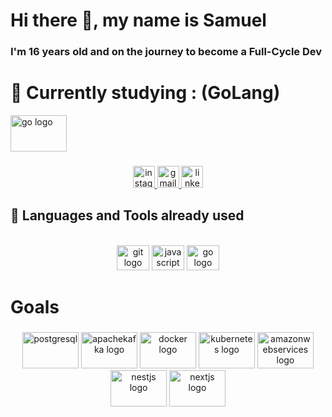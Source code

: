 # Hi there 👋, my name is Samuel
### I'm 16 years old and on the journey to become a Full-Cycle Dev


#  🔭 Currently studying : (GoLang)

<img src="https://cdn.jsdelivr.net/gh/devicons/devicon/icons/go/go-original.svg" height="58" width="90" alt="go logo"  />


###

###


<div>

  <div align="center">
  <a href="https://www.instagram.com/samuellgodoi._/" target="_blank">
    <img src="https://img.shields.io/static/v1?message=Instagram&logo=instagram&label=&color=E4405F&logoColor=white&labelColor=&style=for-the-badge" height="35" alt="instagram logo"  />
  </a>
  <a href="mailto:samlucenagodoi@gmail.com" target="_blank">
    <img src="https://img.shields.io/static/v1?message=Gmail&logo=gmail&label=&color=D14836&logoColor=white&labelColor=&style=for-the-badge" height="35" alt="gmail logo"  />
  </a>
  <a href="https://www.linkedin.com/in/samuel-lucena-godoi-595b67202/" target="_blank">
    <img src="https://img.shields.io/static/v1?message=LinkedIn&logo=linkedin&label=&color=0077B5&logoColor=white&labelColor=&style=for-the-badge" height="35" alt="linkedin logo"  />
  </a>
</div>


</div>

  
## 🚀 Languages and Tools already used
<br>
<div align="center">
  <img src="https://cdn.jsdelivr.net/gh/devicons/devicon/icons/git/git-plain.svg" height="40" width="52" alt="git logo"  />
  <img src="https://cdn.jsdelivr.net/gh/devicons/devicon/icons/javascript/javascript-original.svg" height="40" width="52" alt="javascript logo"  />
  <img src="https://cdn.jsdelivr.net/gh/devicons/devicon/icons/go/go-original.svg" height="40" width="52" alt="go logo"  />
  
</div>
  
</div>


# Goals 

###

<div align="center">
  <div align="center">
 
  <img src="https://cdn.jsdelivr.net/gh/devicons/devicon/icons/postgresql/postgresql-plain.svg" height="58" width="90" alt="postgresql" />
  
  <img src="https://cdn.jsdelivr.net/gh/devicons/devicon/icons/apachekafka/apachekafka-original.svg" height="58" width="90" alt="apachekafka logo"  />
  <img src="https://cdn.jsdelivr.net/gh/devicons/devicon/icons/docker/docker-original.svg" height="58" width="90" alt="docker logo"  />
  <img src="https://cdn.jsdelivr.net/gh/devicons/devicon/icons/kubernetes/kubernetes-plain.svg" height="58" width="90" alt="kubernetes logo"  />
  <img src="https://cdn.jsdelivr.net/gh/devicons/devicon/icons/amazonwebservices/amazonwebservices-original.svg" height="58" width="90" alt="amazonwebservices logo"  />
  <img src="https://cdn.jsdelivr.net/gh/devicons/devicon/icons/nestjs/nestjs-plain.svg" height="58" width="90" alt="nestjs logo"  />
  <img src="https://cdn.jsdelivr.net/gh/devicons/devicon/icons/nextjs/nextjs-original.svg" height="58" width="90" alt="nextjs logo"  />
                                                                                                                            
</div>

</div>

###

###


